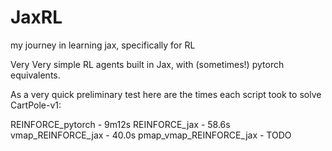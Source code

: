 # JaxRL
my journey in learning jax, specifically for RL

Very Very simple RL agents built in Jax, with (sometimes!) pytorch equivalents.

As a very quick preliminary test here are the times each script took to solve CartPole-v1:

REINFORCE_pytorch       - 9m12s
REINFORCE_jax           - 58.6s
vmap_REINFORCE_jax      - 40.0s
pmap_vmap_REINFORCE_jax - TODO
